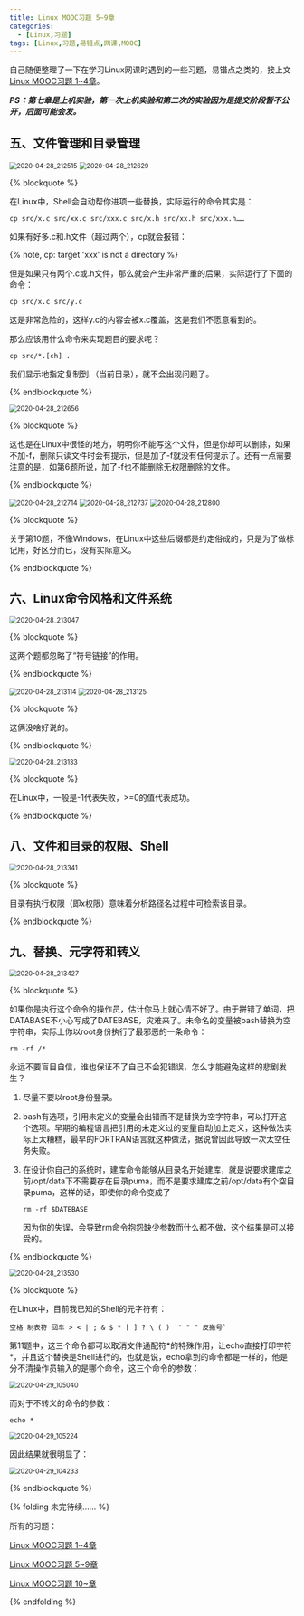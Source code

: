 ```yaml
---
title: Linux MOOC习题 5~9章
categories:
  - [Linux,习题]
tags: [Linux,习题,易错点,网课,MOOC]
---
```


自己随便整理了一下在学习Linux网课时遇到的一些习题，易错点之类的，接上文[Linux MOOC习题 1~4章](/2020/04/28/Linux-MOOC习题-1~4章/)。



<!-- more -->



***PS：第七章是上机实验，第一次上机实验和第二次的实验因为是提交阶段暂不公开，后面可能会发。***

## 五、文件管理和目录管理

<img src="https://gitee.com/wxy_666/images/raw/master/20200429100515.jpg" alt="2020-04-28_212515" style="zoom:80%;" />

<img src="https://gitee.com/wxy_666/images/raw/master/20200429101043.jpg" alt="2020-04-28_212629" style="zoom:80%;" />

{% blockquote %}

在Linux中，Shell会自动帮你进项一些替换，实际运行的命令其实是：

```shell
cp src/x.c src/xx.c src/xxx.c src/x.h src/xx.h src/xxx.h……
```

如果有好多.c和.h文件（超过两个），cp就会报错：

{% note, cp: target 'xxx' is not a directory %}

但是如果只有两个.c或.h文件，那么就会产生非常严重的后果，实际运行了下面的命令：

```shell
cp src/x.c src/y.c
```

这是非常危险的，这样y.c的内容会被x.c覆盖，这是我们不愿意看到的。

那么应该用什么命令来实现题目的要求呢？

```shell
cp src/*.[ch] .
```

我们显示地指定复制到.（当前目录），就不会出现问题了。

{% endblockquote %}

<img src="https://gitee.com/wxy_666/images/raw/master/20200429102232.jpg" alt="2020-04-28_212656" style="zoom:80%;" />

{% blockquote %}

这也是在Linux中很怪的地方，明明你不能写这个文件，但是你却可以删除，如果不加-f，删除只读文件时会有提示，但是加了-f就没有任何提示了。还有一点需要注意的是，如第6题所说，加了-f也不能删除无权限删除的文件。

{% endblockquote %}

<img src="https://gitee.com/wxy_666/images/raw/master/20200429102450.jpg" alt="2020-04-28_212714" style="zoom:80%;" />

<img src="https://gitee.com/wxy_666/images/raw/master/20200429102603.jpg" alt="2020-04-28_212737" style="zoom:80%;" />

<img src="https://gitee.com/wxy_666/images/raw/master/20200429102659.jpg" alt="2020-04-28_212800" style="zoom: 80%;" />

{% blockquote %}

关于第10题，不像Windows，在Linux中这些后缀都是约定俗成的，只是为了做标记用，好区分而已，没有实际意义。

{% endblockquote %}

## 六、Linux命令风格和文件系统

<img src="https://gitee.com/wxy_666/images/raw/master/20200429102845.jpg" alt="2020-04-28_213047" style="zoom:80%;" />

{% blockquote %}

这两个题都忽略了“符号链接”的作用。

{% endblockquote %}

<img src="https://gitee.com/wxy_666/images/raw/master/20200429103011.jpg" alt="2020-04-28_213114" style="zoom:80%;" />

<img src="https://gitee.com/wxy_666/images/raw/master/20200429103030.jpg" alt="2020-04-28_213125" style="zoom:80%;" />

{% blockquote %}

这俩没啥好说的。

{% endblockquote %}

<img src="https://gitee.com/wxy_666/images/raw/master/20200429103227.jpg" alt="2020-04-28_213133" style="zoom:80%;" />

{% blockquote %}

在Linux中，一般是-1代表失败，>=0的值代表成功。

{% endblockquote %}

## 八、文件和目录的权限、Shell

<img src="https://gitee.com/wxy_666/images/raw/master/20200429103454.jpg" alt="2020-04-28_213341" style="zoom:80%;" />

{% blockquote %}

目录有执行权限（即x权限）意味着分析路径名过程中可检索该目录。

{% endblockquote %}

## 九、替换、元字符和转义

<img src="https://gitee.com/wxy_666/images/raw/master/20200429103639.jpg" alt="2020-04-28_213427" style="zoom:80%;" />

{% blockquote %}

如果你是执行这个命令的操作员，估计你马上就心情不好了。由于拼错了单词，把DATABASE不小心写成了DATEBASE，灾难来了。未命名的变量被bash替换为空字符串，实际上你以root身份执行了最邪恶的一条命令：

```shell
rm -rf /*
```


永远不要盲目自信，谁也保证不了自己不会犯错误，怎么才能避免这样的悲剧发生？

1. 尽量不要以root身份登录。

2. bash有选项，引用未定义的变量会出错而不是替换为空字符串，可以打开这个选项。早期的编程语言把引用的未定义过的变量自动加上定义，这种做法实际上太糟糕，最早的FORTRAN语言就这种做法，据说曾因此导致一次太空任务失败。

3. 在设计你自己的系统时，建库命令能够从目录名开始建库，就是说要求建库之前/opt/data下不需要存在目录puma，而不是要求建库之前/opt/data有个空目录puma，这样的话，即使你的命令变成了

   ```shell
   rm -rf $DATEBASE
   ```

   因为你的失误，会导致rm命令抱怨缺少参数而什么都不做，这个结果是可以接受的。
   

{% endblockquote %}

<img src="https://gitee.com/wxy_666/images/raw/master/20200429103652.jpg" alt="2020-04-28_213530" style="zoom:80%;" />

{% blockquote %}

在Linux中，目前我已知的Shell的元字符有：

```shell
空格 制表符 回车 > < | ; & $ * [ ] ? \ ( ) '' " " 反撇号`
```

第11题中，这三个命令都可以取消文件通配符\*的特殊作用，让echo直接打印字符\*，并且这个替换是Shell进行的，也就是说，echo拿到的命令都是一样的，他是分不清操作员输入的是哪个命令，这三个命令的参数：

<img src="https://gitee.com/wxy_666/images/raw/master/20200429105050.jpg" alt="2020-04-29_105040" style="zoom:80%;" />

而对于不转义的命令的参数：

```shell
echo *
```

<img src="https://gitee.com/wxy_666/images/raw/master/20200429105236.jpg" alt="2020-04-29_105224" style="zoom:80%;" />

因此结果就很明显了：

<img src="https://gitee.com/wxy_666/images/raw/master/20200429104247.jpg" alt="2020-04-29_104233" style="zoom:80%;" />

{% endblockquote %}



{% folding 未完待续…… %}

所有的习题：

[Linux MOOC习题 1~4章](/2020/04/28/Linux-MOOC习题-1~4章/)

[Linux MOOC习题 5~9章](/2020/04/29/Linux-MOOC习题-5~9章/)

[Linux MOOC习题 10~章](/2020/05/07/Linux-MOOC习题-10~章/)

{% endfolding %}

